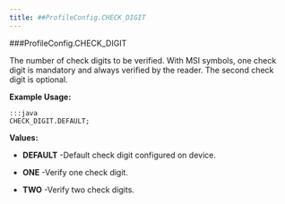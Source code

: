 ```yaml
---
title: ##ProfileConfig.CHECK_DIGIT
---
```

###ProfileConfig.CHECK_DIGIT

The number of check digits to be verified.
 With MSI symbols, one check digit is mandatory and always verified by the reader.
 The second check digit is optional.

 

**Example Usage:**
	
	:::java	
	CHECK_DIGIT.DEFAULT;


**Values:**

* **DEFAULT** -Default check digit configured on device.

* **ONE** -Verify one check digit.

* **TWO** -Verify two check digits.

